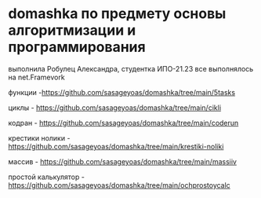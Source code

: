 # domashka по предмету основы алгоритмизации и программирования
выполнила Робулец Александра, студентка ИПО-21.23
все выполнялось на net.Framevork

функции -<https://github.com/sasageyoas/domashka/tree/main/5tasks>

циклы - <https://github.com/sasageyoas/domashka/tree/main/cikli>

кодран - <https://github.com/sasageyoas/domashka/tree/main/coderun>

крестики нолики - <https://github.com/sasageyoas/domashka/tree/main/krestiki-noliki>

массив - <https://github.com/sasageyoas/domashka/tree/main/massiiv> 

простой калькулятор - <https://github.com/sasageyoas/domashka/tree/main/ochprostoycalc>
